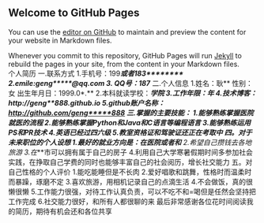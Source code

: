 ## Welcome to GitHub Pages

You can use the [editor on GitHub](https://github.com/gengxinyu888/gengxinyu888.github.io/edit/main/index.md) to maintain and preview the content for your website in Markdown files.

Whenever you commit to this repository, GitHub Pages will run [Jekyll](https://jekyllrb.com/) to rebuild the pages in your site, from the content in your Markdown files.  
                                        个人简历
一.联系方式
          1.手机号：199*******或者183********
          2.emile:geng*****@qq.com
          3.  QQ号：187*******
二.个人信息 
          1.姓名：耿** 性别：女 出生年月日：1999.0*.**
          2.本科就读学校：****学院
          3.工作年限：*年
          4.技术博客：http://geng*****888.github.io
          5.github账户名称：http://github.com/geng*****888
 三.掌握的主要技能：
 1.能够熟练掌握医院就医的流程
 2.能够熟练掌握Python和Java和C语言等编程语言
 3.能够熟练运用PS和PR技术
 4.英语已经过四六级
 5.教室资格证和驾驶证还正在考取中
 四。对于未来职位的个人设想
 1.最好的就业方向是：在医院或者***和****
 2.希望自己攒钱去各地旅游
 3.在***市可以拥有属于自己的房子
 4.利用自己大学寒暑假期时间多参加社会实践，在挣取自己学费的同时也能够丰富自己的社会阅历，增长社交能力
 五。对自己性格的个人评价
 1.能吃能睡但是不长肉
 2.爱好唱歌和跳舞，性格时而温柔时而暴躁，琢磨不定
 3.喜欢旅游，用相机记录自己的点滴生活
 4.不会做饭，真的很懒很懒
 5.工作能力很强，对待工作认真负责，可以不吃不和=喝但是任然会坚持把工作完成
 6.社交能力很好，和所有人都很聊的来
 最后非常感谢各位花时间阅读我的简历，期待有机会还和各位共享
 
